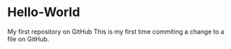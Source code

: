 # Hello-World
My first repository on GitHub
This is my first time commiting a change to a file on GitHub.
